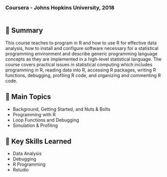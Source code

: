 ### Coursera - Johns Hopkins University, 2018<br><br>
## 📄 Summary 
This course teaches to program in R and how to use R for effective data analysis, how to install and configure software necessary for a statistical programming environment and describe generic programming language concepts as they are implemented in a high-level statistical language. The course covers practical issues in statistical computing which includes programming in R, reading data into R, accessing R packages, writing R functions, debugging, profiling R code, and organizing and commenting R code.

## 📑 Main Topics 
- Background, Getting Started, and Nuts & Bolts
- Programming with R
- Loop Functions and Debugging
- Simulation & Profiling

## 🔑 Key Skills Learned 
- Data Analysis
- Debugging
- R Programming
- Rstudio
